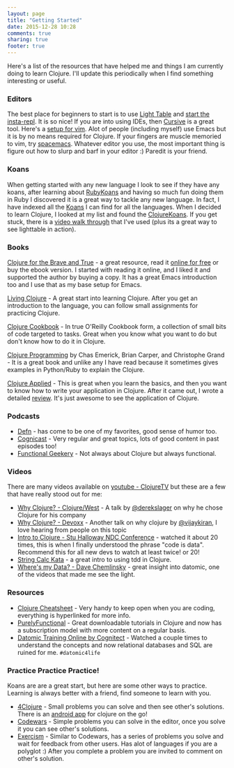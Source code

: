 ```yaml
---
layout: page
title: "Getting Started"
date: 2015-12-28 10:28
comments: true
sharing: true
footer: true
---
```


Here's a list of the resources that have helped me and things I am currently doing to learn Clojure. I'll update this periodically when I find something interesting or useful.


### Editors

The best place for beginners to start is to use [Light Table](http://lighttable.com/) and [start the insta-repl](http://docs.lighttable.com/). It is so nice! If you are into using IDEs, then [Cursive](https://cursive-ide.com/) is a great tool. Here's a [setup for vim](http://www.zeespencer.com/the-vim-lovers-guide-to-editing-clojure/). Alot of people (including myself) use Emacs but it is by no means required for Clojure. If your fingers are muscle memoried to vim, try [spacemacs](http://spacemacs.org/). Whatever editor you use, the most important thing is figure out how to slurp and barf in your editor :) Paredit is your friend. 


### Koans

When getting started with any new language I look to see if they have any koans, after learning about [RubyKoans](http://www.rubykoans.com) and having so much fun doing them in Ruby I discovered it is a great way to tackle any new language. In fact, I have indexed all the [Koans](http://blog.rubygeek.com/2011/01/22/koan-a-copia/) I can find for all the languages. When I decided to learn Clojure, I looked at my list and found the [ClojureKoans](http://www.clojurekoans.com). If you get stuck, there is a [video walk through](https://www.youtube.com/playlist?list=PL1p6TgkbKXqyOwq6iSkce_EY5YWFHciHt) that I've used (plus its a great way to see lighttable in action).

### Books

[Clojure for the Brave and True](http://amzn.to/2DgWYzi) - a great resource, read it [online for free](http://www.braveclojure.com/) or buy the ebook version. I started with reading it online, and I liked it and supported the author by buying a copy. It has a great Emacs introduction too and I use that as my base setup for Emacs.

[Living Clojure](http://amzn.to/2BGS3rc) - A great start into learning Clojure. After you get an introduction to the language, you can follow small assignments for practicing Clojure.

[Clojure Cookbook](http://amzn.to/2DhXi0N) - In true O'Reilly Cookbook form, a collection of small bits of code targeted to tasks. Great when you know what you want to do but don't know how to do it in Clojure.

[Clojure Programming](http://amzn.to/2C8oYGf) by Chas Emerick, Brian Carper, and Christophe Grand - It is a great book and unlike any I have read because it sometimes gives examples in Python/Ruby to explain the Clojure.

[Clojure Applied](http://amzn.to/2DhDc6S) - This is great when you learn the basics, and then you want to know how to write your application in Clojure. After it came out, I wrote a detailed [review](http://blog.clojuregeek.com/2015/08/30/book-review-clojure-applied/). It's just awesome to see the application of Clojure.


### Podcasts

* [Defn](https://defn.audio/) - has come to be one of my favorites, good sense of humor too.
* [Cognicast](http://blog.cognitect.com/cognicast/) - Very regular and great topics, lots of good content in past episodes too!
* [Functional Geekery](https://www.functionalgeekery.com/) - Not always about Clojure but always functional.

### Videos

There are many videos available on [youtube - ClojureTV](https://www.youtube.com/user/ClojureTV) but these are a few that have really stood out for me:

* [Why Clojure? - Clojure/West](https://www.youtube.com/watch?v=BThkk5zv0DE&t=7s) - A talk by [@derekslager](https://twitter.com/derekslager?lang=en) on why he chose Clojure for his company
* [Why Clojure? - Devoxx](https://www.youtube.com/watch?v=SLRSOyR47Ro) - Another talk on why clojure by [@vijaykiran](https://twitter.com/vijaykiran), I love hearing from people on this topic
* [Intro to Clojure - Stu Halloway NDC Conference](https://vimeo.com/68375202) - watched it about 20 times, this is when I finally understood the phrase "code is data". Recommend this for all new devs to watch at least twice! or 20!
* [String Calc Kata](https://www.youtube.com/watch?v=H_teKHH_Rk0) - a great intro to using tdd in Clojure.
* [Where's my Data? - Dave Chemlinsky](https://www.youtube.com/watch?v=i3HDKNzZ5iw) - great insight into datomic, one of the videos that made me see the light.

### Resources

* [Clojure Cheatsheet](http://clojure.org/cheatsheet) - Very handy to keep open when you are coding, everything is hyperlinked for more info.
* [PurelyFunctional](http://www.purelyfunctional.tv/) - Great downloadable tutorials in Clojure and now has a subscription model with more content on a regular basis.
* [Datomic Training Online by Cognitect](http://www.datomic.com/training.html) - Watched a couple times to understand the concepts and now relational databases and SQL are ruined for me. `#datomic4life`

### Practice Practice Practice!

Koans are are a great start, but here are some other ways to practice. Learning is always better with a friend, find someone to learn with you.

* [4Clojure](http://www.4clojure.com/) - Small problems you can solve and then see other's solutions. There is an [android app](https://play.google.com/store/apps/details?id=org.bytopia.foreclojure&hl=en) for clojure on the go!
* [Codewars](http://www.codewars.com/) - Simple problems you can solve in the editor, once you solve it you can see other's solutions.
* [Exercism](http://exercism.io/) - Similar to Codewars, has a series of problems you solve and wait for feedback from other users. Has alot of languages if you are a polyglot :) After you complete a problem you are invited to comment on other's solution.
